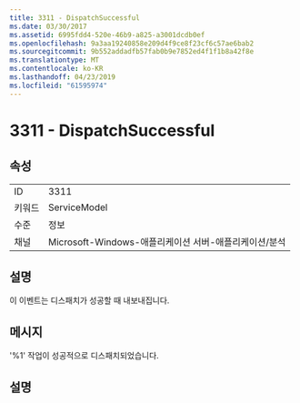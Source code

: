 ```yaml
---
title: 3311 - DispatchSuccessful
ms.date: 03/30/2017
ms.assetid: 6995fdd4-520e-46b9-a825-a3001dcdb0ef
ms.openlocfilehash: 9a3aa19240858e209d4f9ce8f23cf6c57ae6bab2
ms.sourcegitcommit: 9b552addadfb57fab0b9e7852ed4f1f1b8a42f8e
ms.translationtype: MT
ms.contentlocale: ko-KR
ms.lasthandoff: 04/23/2019
ms.locfileid: "61595974"
---
```

# <a name="3311---dispatchsuccessful"></a>3311 - DispatchSuccessful
## <a name="properties"></a>속성  
  
|||  
|-|-|  
|ID|3311|  
|키워드|ServiceModel|  
|수준|정보|  
|채널|Microsoft-Windows-애플리케이션 서버-애플리케이션/분석|  
  
## <a name="description"></a>설명  
 이 이벤트는 디스패치가 성공할 때 내보내집니다.  
  
## <a name="message"></a>메시지  
 '%1' 작업이 성공적으로 디스패치되었습니다.  
  
## <a name="details"></a>설명
